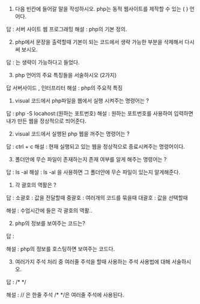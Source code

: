 1. 다음 빈칸에 들어갈 말을 작성하시오.
php는 동적 웹사이트를 제작할 수 있는 ( ) 언어다.

답 : 서버 사이트 웹 프로그래밍
해설 : php의 기본 정의.

2. php에서 문장을 출력할때 기본이 되는 <?php ?> 코드에서 생략 가능한 부분을 삭제해서 다시 써 보시오.

답 : <?php "출력할 문장"
해설 : 어느 버전 이후로 부터 ?>는 생략이 가능하다고 들었다.

3. php 언어의 주요 특징들을 서술하시오 (2가지)

답 서버사이드 , 인터프리터
해설 : php의 주요적 특징



1. visual 코드에서 php파일을 웹에서 실행 시켜주는 명령어는 ?

답 : php -S locahost:(원하는 포트번호)
해설 : 원하는 포트번호를 사용하여 입력하면 내가 만든 웹을 정상적으로 띄어준다.

2. visual 코드에서 실행된 php 웹을 꺼주는 명령어는 ?

답 : ctrl + c
해설 : 현재 실행되고 있는 웹을 정상적으로 종료시켜주는 명령어이다.

3. 폴더안에 무슨 파일이 존재하는지 존재 여부를 알게 해주는 명령어는 ?

답 : ls -al
해설 : ls -al 을 사용하면 그 폴더안에 무슨 파일이 있는지 알게해준다.



1. 각 괄호의 역활은 ?

답 :
소괄호 : 값을 전달할때
중괄호 : 여러개의 코드를 묶을때
대괄호 : 값을 선택할때

해설 : 수업시간에 들은 각 괄호의 역활..

2. php의 정보를 보여주는 코드는? 


답 :
<?php
phpinfo():
?>

해설 : php의 정보를 호스팅하면 보여주는 코드다.


3. 여러가지 주석 처리 중 여러줄 주석을 할때 사용하는 주석 사용법에 대해 서술하시오.

답 : /* */

해설 : // 은 한줄 주석 /* */은 여러줄 주석에 사용된다.
